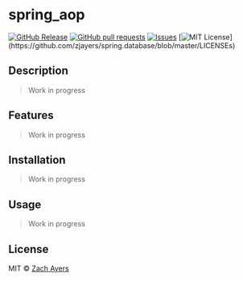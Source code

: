 # spring_aop
[![GitHub Release](https://img.shields.io/github/release/zjayers/spring.database.svg?style=flat)]()
[![GitHub pull requests](https://img.shields.io/github/issues-pr/zjayers/spring.database.svg?style=flat)]()
[![Issues](https://img.shields.io/github/issues-raw/zjayers/spring.database.svg?maxAge=25000)](https://github.com/zjayers/spring.database/issues)
[![MIT License](https://img.shields.io/apm/l/atomic-ui.svg?)](https://github.com/zjayers/spring.database/blob/master/LICENSEs)

## Description

> Work in progress

## Features

> Work in progress

## Installation

> Work in progress

## Usage

> Work in progress

## License

MIT © [Zach Ayers]()
